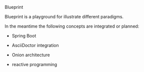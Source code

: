 Blueprint

Blueprint is a playground for illustrate different paradigms.

In the meantime the following concepts are integrated or planned:
- Spring Boot
- AsciiDoctor integration

- Onion architecture
- reactive programming

